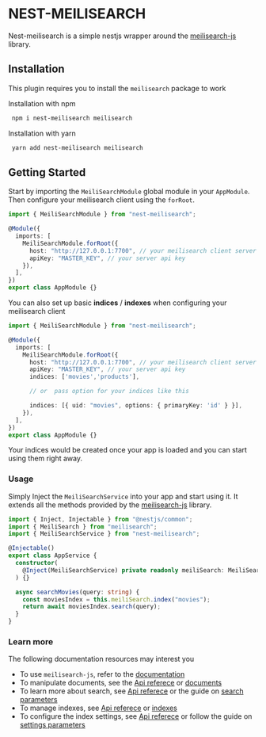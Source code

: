 # NEST-MEILISEARCH

Nest-meilisearch is a simple nestjs wrapper around the [meilisearch-js](https://github.com/meilisearch/meilisearch-js) library.

## Installation

This plugin requires you to install the `meilisearch` package to work

Installation with npm

```bash
 npm i nest-meilisearch meilisearch
```

Installation with yarn

```bash
 yarn add nest-meilisearch meilisearch
```

## Getting Started

Start by importing the `MeiliSearchModule` global module in your `AppModule`. Then configure your meilisearch client using the `forRoot`.

```typescript
import { MeiliSearchModule } from "nest-meilisearch";

@Module({
  imports: [
    MeiliSearchModule.forRoot({
      host: "http://127.0.0.1:7700", // your meilisearch client server url
      apiKey: "MASTER_KEY", // your server api key
    }),
  ],
})
export class AppModule {}
```

You can also set up basic **indices** / **indexes** when configuring your meilisearch client

```typescript
import { MeiliSearchModule } from "nest-meilisearch";

@Module({
  imports: [
    MeiliSearchModule.forRoot({
      host: "http://127.0.0.1:7700", // your meilisearch client server url
      apiKey: "MASTER_KEY", // your server api key
      indices: ['movies','products'],

      // or  pass option for your indices like this

      indices: [{ uid: "movies", options: { primaryKey: 'id' } }],
    }),
  ],
})
export class AppModule {}
```

Your indices would be created once your app is loaded and you can start using them right away.

### Usage

Simply Inject the `MeiliSearchService` into your app and start using it. It extends all the methods provided by the [meilisearch-js](https://github.com/meilisearch/meilisearch-js) library.

```typescript
import { Inject, Injectable } from "@nestjs/common";
import { MeiliSearch } from "meilisearch";
import { MeiliSearchService } from "nest-meilisearch";

@Injectable()
export class AppService {
  constructor(
    @Inject(MeiliSearchService) private readonly meiliSearch: MeiliSearch
  ) {}

  async searchMovies(query: string) {
    const moviesIndex = this.meiliSearch.index("movies");
    return await moviesIndex.search(query);
  }
}
```

### Learn more

The following documentation resources may interest you

- To use `meilisearch-js`, refer to the [documentation](https://github.com/meilisearch/meilisearch-js)
- To manipulate documents, see the [Api referece](https://docs.meilisearch.com/reference/api/documents.html) or [documents](https://docs.meilisearch.com/learn/core_concepts/documents.html)
- To learn more about search, see [Api referece](https://docs.meilisearch.com/reference/api/documents.html) or the guide on [search parameters](https://docs.meilisearch.com/reference/features/search_parameters.html)
- To manage indexes, see [Api referece](https://docs.meilisearch.com/reference/api/documents.html) or [indexes](https://docs.meilisearch.com/learn/core_concepts/indexes.html)
- To configure the index settings, see [Api referece](https://docs.meilisearch.com/reference/api/documents.html) or follow the guide on [settings parameters](https://docs.meilisearch.com/reference/features/settings.html)
